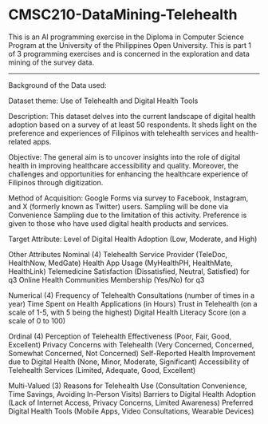 # CMSC210-DataMining-Telehealth
This is an AI programming exercise in the Diploma in Computer Science Program at the University of the Philippines Open University. This is part 1 of 3 programming exercises and is concerned in the exploration and data mining of the survey data.

-------------------------------------------------------
Background of the Data used:

Dataset theme: Use of Telehealth and Digital Health Tools

Description: This dataset delves into the current landscape of digital health adoption based on a survey of at least 50 respondents. It sheds light on the preference and experiences of Filipinos with telehealth services and health-related apps.

Objective: The general aim is to uncover insights into the role of digital health in improving healthcare accessibility and quality. Moreover, the challenges and opportunities for enhancing the healthcare experience of Filipinos through digitization.

Method of Acquisition: Google Forms via survey to Facebook, Instagram, and X (formerly known as Twitter) users. Sampling will be done via Convenience Sampling due to the limitation of this activity. Preference is given to those who have used digital health products and services.

Target Attribute: Level of Digital Health Adoption (Low, Moderate, and High)

Other Attributes
Nominal (4)
Telehealth Service Provider (TeleDoc, HealthNow, MedGate)
Health App Usage (MyHealthPH, HealthMate, HealthLink)
Telemedicine Satisfaction (Dissatisfied, Neutral, Satisfied) for q3
Online Health Communities Membership (Yes/No) for q3

Numerical (4)
Frequency of Telehealth Consultations (number of times in a year)
Time Spent on Health Applications (in Hours)
Trust in Telehealth (on a scale of 1-5, with 5 being the highest)
Digital Health Literacy Score (on a scale of 0 to 100)

Ordinal (4)
Perception of Telehealth Effectiveness (Poor, Fair, Good, Excellent)
Privacy Concerns with Telehealth (Very Concerned, Concerned, Somewhat Concerned, Not Concerned)
Self-Reported Health Improvement due to Digital Health (None, Minor, Moderate, Significant)
Accessibility of Telehealth Services (Limited, Adequate, Good, Excellent)

Multi-Valued (3)
Reasons for Telehealth Use (Consultation Convenience, Time Savings, Avoiding In-Person Visits)
Barriers to Digital Health Adoption (Lack of Internet Access, Privacy Concerns, Limited Awareness)
Preferred Digital Health Tools (Mobile Apps, Video Consultations, Wearable Devices)

